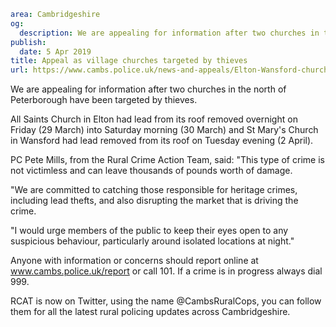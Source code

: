 ```yaml
area: Cambridgeshire
og:
  description: We are appealing for information after two churches in the north of Peterborough have been targeted by thieves.
publish:
  date: 5 Apr 2019
title: Appeal as village churches targeted by thieves
url: https://www.cambs.police.uk/news-and-appeals/Elton-Wansford-church-lead-thefts
```

We are appealing for information after two churches in the north of Peterborough have been targeted by thieves.

All Saints Church in Elton had lead from its roof removed overnight on Friday (29 March) into Saturday morning (30 March) and St Mary's Church in Wansford had lead removed from its roof on Tuesday evening (2 April).

PC Pete Mills, from the Rural Crime Action Team, said: "This type of crime is not victimless and can leave thousands of pounds worth of damage.

"We are committed to catching those responsible for heritage crimes, including lead thefts, and also disrupting the market that is driving the crime.

"I would urge members of the public to keep their eyes open to any suspicious behaviour, particularly around isolated locations at night."

Anyone with information or concerns should report online at www.cambs.police.uk/report or call 101. If a crime is in progress always dial 999.

RCAT is now on Twitter, using the name @CambsRuralCops, you can follow them for all the latest rural policing updates across Cambridgeshire.
